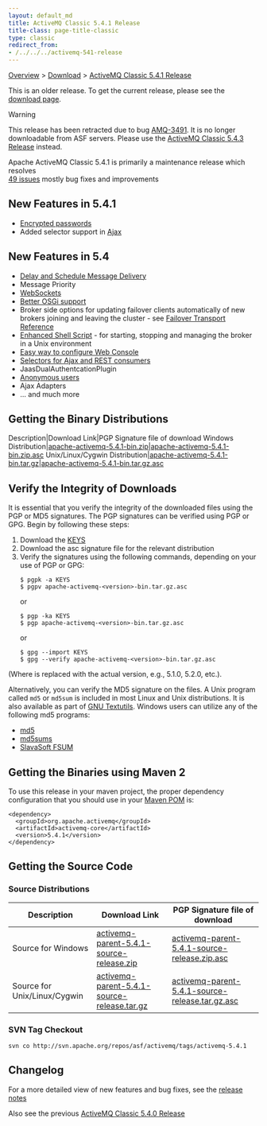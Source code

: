 ```yaml
---
layout: default_md
title: ActiveMQ Classic 5.4.1 Release 
title-class: page-title-classic
type: classic
redirect_from:
- /../../../activemq-541-release
---
```


[Overview](overview) > [Download](download) > [ActiveMQ Classic 5.4.1 Release](classic-05-04-01)

<div class="alert alert-warning">
  This is an older release. To get the current release, please see the <a href="{{site.baseurl}}/components/classic/download" class="alert-link">download page</a>.
</div>

Warning

This release has been retracted due to bug [AMQ-3491](https://issues.apache.org/jira/browse/AMQ-3491). It is no longer downloadable from ASF servers. Please use the [ActiveMQ Classic 5.4.3 Release](classic-05-04-03) instead.

Apache ActiveMQ Classic 5.4.1 is primarily a maintenance release which resolves  
[49 issues](https://issues.apache.org/activemq/secure/IssueNavigator.jspa?reset=true&&pid=10520&fixfor=12332&sorter/field=priority&sorter/order=DESC) mostly bug fixes and improvements

New Features in 5.4.1
---------------------

*   [Encrypted passwords](encrypted-passwords)
*   Added selector support in [Ajax](ajax)

New Features in 5.4
-------------------

*   [Delay and Schedule Message Delivery](delay-and-schedule-message-delivery)
*   Message Priority
*   [WebSockets](ConnectivityConnectivity/Connectivity/websockets)
*   [Better OSGi support](osgi-integration)
*   Broker side options for updating failover clients automatically of new brokers joining and leaving the cluster - see [Failover Transport Reference](failover-transport-reference)
*   [Enhanced Shell Script](unix-shell-script) \- for starting, stopping and managing the broker in a Unix environment
*   [Easy way to configure Web Console](ToolsTools/Tools/web-console)
*   [Selectors for Ajax and REST consumers](ProtocolsConnectivity/Protocols/Connectivity/Protocols/rest)
*   JaasDualAuthentcationPlugin
*   [Anonymous users](FeaturesFeatures/Features/security)
*   Ajax Adapters
*   ... and much more

Getting the Binary Distributions
--------------------------------

Description|Download Link|PGP Signature file of download
Windows Distribution|[apache-activemq-5.4.1-bin.zip](http://archive.apache.org/dist/activemq/apache-activemq/5.4.1/apache-activemq-5.4.1-bin.zip)|[apache-activemq-5.4.1-bin.zip.asc](http://archive.apache.org/dist/activemq/apache-activemq/5.4.1/apache-activemq-5.4.1-bin.zip.asc)
Unix/Linux/Cygwin Distribution|[apache-activemq-5.4.1-bin.tar.gz](http://archive.apache.org/dist/activemq/apache-activemq/5.4.1/apache-activemq-5.4.1-bin.tar.gz)|[apache-activemq-5.4.1-bin.tar.gz.asc](http://archive.apache.org/dist/activemq/apache-activemq/5.4.1/apache-activemq-5.4.1-bin.tar.gz.asc)

Verify the Integrity of Downloads
---------------------------------

It is essential that you verify the integrity of the downloaded files using the PGP or MD5 signatures. The PGP signatures can be verified using PGP or GPG. Begin by following these steps:

1.  Download the [KEYS](http://www.apache.org/dist/activemq/KEYS)
2.  Download the asc signature file for the relevant distribution
3.  Verify the signatures using the following commands, depending on your use of PGP or GPG:
    ```
    $ pgpk -a KEYS
    $ pgpv apache-activemq-<version>-bin.tar.gz.asc
    ```
    or
    ```
    $ pgp -ka KEYS
    $ pgp apache-activemq-<version>-bin.tar.gz.asc
    ```
    or
    ```
    $ gpg --import KEYS
    $ gpg --verify apache-activemq-<version>-bin.tar.gz.asc
    ```

(Where <version> is replaced with the actual version, e.g., 5.1.0, 5.2.0, etc.).

Alternatively, you can verify the MD5 signature on the files. A Unix program called `md5` or `md5sum` is included in most Linux and Unix distributions. It is also available as part of [GNU Textutils](http://www.gnu.org/software/textutils/textutils.html). Windows users can utilize any of the following md5 programs:

*   [md5](http://www.fourmilab.ch/md5/)
*   [md5sums](http://www.pc-tools.net/win32/md5sums/)
*   [SlavaSoft FSUM](http://www.slavasoft.com/fsum/)

Getting the Binaries using Maven 2
----------------------------------

To use this release in your maven project, the proper dependency configuration that you should use in your [Maven POM](http://maven.apache.org/guides/introduction/introduction-to-the-pom.html) is:
```
<dependency>
  <groupId>org.apache.activemq</groupId>
  <artifactId>activemq-core</artifactId>
  <version>5.4.1</version>
</dependency>
```

Getting the Source Code
-----------------------

### Source Distributions

Description|Download Link|PGP Signature file of download
---|---|---
Source for Windows|[activemq-parent-5.4.1-source-release.zip](http://archive.apache.org/dist/activemq/apache-activemq/5.4.1/activemq-parent-5.4.1-source-release.zip)|[activemq-parent-5.4.1-source-release.zip.asc](http://archive.apache.org/dist/activemq/apache-activemq/5.4.1/activemq-parent-5.4.1-source-release.zip.asc)
Source for Unix/Linux/Cygwin|[activemq-parent-5.4.1-source-release.tar.gz](http://archive.apache.org/dist/activemq/apache-activemq/5.4.1/activemq-parent-5.4.1-source-release.tar.gz)|[activemq-parent-5.4.1-source-release.tar.gz.asc](http://archive.apache.org/dist/activemq/apache-activemq/5.4.1/activemq-parent-5.4.1-source-release.tar.gz.asc)

### SVN Tag Checkout

```
svn co http://svn.apache.org/repos/asf/activemq/tags/activemq-5.4.1
```

Changelog
---------

For a more detailed view of new features and bug fixes, see the [release notes](https://issues.apache.org/activemq/secure/ReleaseNote.jspa?projectId=10520&styleName=Html&version=12332)

Also see the previous [ActiveMQ Classic 5.4.0 Release](classic-05-04-00)

